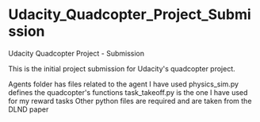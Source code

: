 # Udacity_Quadcopter_Project_Submission
Udacity Quadcopter Project - Submission

This is the initial project submission for Udacity's quadcopter project.

Agents folder has files related to the agent I have used
physics_sim.py defines the quadcopter's functions
task_takeoff.py is the one I have used for my reward tasks
Other python files are required and are taken from the DLND paper
